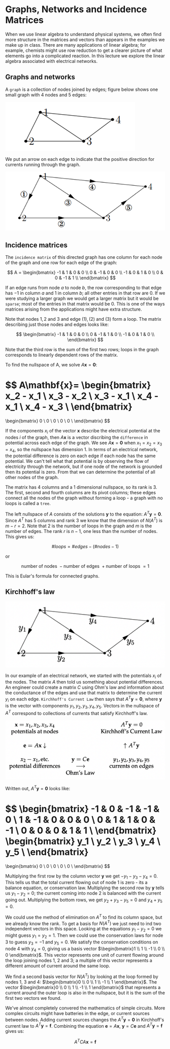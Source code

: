# Graphs, Networks and Incidence Matrices

When we use linear algebra to understand physical systems, we often find more structure in the matrices and vectors than appears in the examples we make up in class. There are many applications of linear algebra; for example, chemists might use row reduction to get a clearer picture of what elements go into a complicated reaction. In this lecture we explore the linear algebra associated with electrical networks.

## Graphs and networks

A `graph` is a collection of nodes joined by edges; figure below shows one small graph with 4 nodes and 5 edges:

![45graph](images/graph/45graph.png)

We put an arrow on each edge to indicate that the positive direction for currents running through the graph.

![direction graph](images/graph/dgraph.png)

## Incidence matrices

The `incidence matrix` of this directed graph has one column for each node of the graph and one row for each edge of the graph:

$$
A =
\begin{bmatrix}
-1 & 1 & 0 & 0 \\
0 & -1 & 0 & 0 \\
-1 & 0 & 1 & 0 \\
0 & 0 & -1 & 1 \\
\end{bmatrix}
$$

If an edge runs from node $a$ to node $b$, the row corresponding to that edge has $-1$ in column $a$ and $1$ in column $b$; all other entries in that row are $0$. If we were studying a larger graph we would get a larger matrix but it would be `sparse`; most of the entries in that matrix would be 0. This is one of the ways matrices arising from the applications might have extra structure.

Note that nodes $1, 2$ and $3$ and edge $(1), (2)$ and $(3)$ form a loop. The matrix describing just those nodes and edges looks like:

$$
\begin{bmatrix}
-1 & 1 & 0 & 0 \\
0 & -1 & 1 & 0 \\
-1 & 0 & 1 & 0 \\
\end{bmatrix}
$$

Note that the third row is the sum of the first two rows; loops in the graph corresponds to linearly dependent rows of the matrix.

To find the nullspace of A, we solve $A\mathbf{x}= \mathbf{0}$:

$$
A\mathbf{x}=
\begin{bmatrix}
x_2 - x_1 \\
x_3 - x_2 \\
x_3 - x_1 \\
x_4 - x_1 \\
x_4 - x_3 \\
\end{bmatrix}
=
\begin{bmatrix}
0 \\
0 \\
0 \\
0 \\
0 \\
\end{bmatrix}
$$

If the components $x_i$ of the vector $\mathbf{x}$ describe the electrical potential at the nodes $i$ of the graph, then $A\mathbf{x}$ is a vector discribing the `difference` in potential across each edge of the graph. We see $A\mathbf{x} = \mathbf{0}$ when $x_1 = x_2 = x_3 = x_4$, so the nullspace has dimension 1. In terms of an electrical network, the potential difference is zero on each edge if each node has the same potential. We can't tell what that potential is by observing the flow of electricity through the network, but if one node of the network is grounded then its potential is zero. From that we can determine the potential of all other nodes of the graph.

The matrix has 4 columns and a 1 dimensional nullspace, so its rank is 3. The first, second and fourth columns are its pivot columns; these edges connect all the nodes of the graph without forming a loop - a graph with no loops is called a `tree`.

The left nullspace of $A$ consists of the solutions $\mathbf{y}$ to the equation: $A^T \mathbf{y} = \mathbf{0}$. Since $A^T$ has 5 columns and rank 3 we know that the dimension of $N(A^T)$ is $m - r = 2$. Note that 2 is the number of loops in the graph and $m$ is the number of edges. The rank $r$ is $n - 1$, one less than the number of nodes. This gives us:

$$
\# loops = \# edges - (\# nodes - 1)
$$

or

$$
\text{number of nodes } - \text{number of edges } + \text{number of loops } = 1
$$

This is Eular's formula for connected graphs.

## Kirchhoff's law

![currence](images/graph/current.png)

In our example of an electrical network, we started with the potentials $x_i$ of the nodes. The matrix $A$ then told us something about potential differences. An engineer could create a matrix $C$ using Ohm's law and information about the conductance of the edges and use that matrix to determine the current $y_i$ on each edge. `Kirchhoff's Current Law` then says that $A^T\mathbf{y} = \mathbf{0}$, where $\mathbf{y}$ is the vector with components $y_1, y_2, y_3, y_4, y_5$. Vectors in the nullspace of $A^T$ correspond to collections of currents that satisfy Kirchhoff's law.

![kirchhoff](images/graph/kirchhoff.png)

Written out, $A^T\mathbf{y} = \mathbf{0}$ looks like:

$$
\begin{bmatrix}
-1 & 0 & -1 & -1 & 0 \\
1 & -1 & 0 & 0 & 0 \\
0 & 1 & 1 & 0 & -1 \\
0 & 0 & 0 & 1 & 1 \\
\end{bmatrix}
\begin{bmatrix}
y_1 \\
y_2 \\
y_3 \\
y_4 \\
y_5 \\
\end{bmatrix}
=
\begin{bmatrix}
0 \\
0 \\
0 \\
0 \\
0 \\
\end{bmatrix}
$$

Multiplying the first row by the column vector $\mathbf{y}$ we get $-y_1 - y_3 - y_4 = 0$. This tells us that the total current flowing out of node 1 is zero - its a balance equation, or conservation law. Multiplying the second row by $\mathbf{y}$ tells us $y_1 - y_2 = 0$; the current coming into node 2 is balanced with the current going out. Multiplying the bottom rows, we get $y_2 + y_3 - y_5 = 0$ and $y_4 + y_5 = 0$.

We could use the method of elimination on $A^T$ to find its column space, but we already know the rank. To get a basis for $N(A^T)$ we just need to ind two independent vectors in this space. Looking at the equations $y_1 - y_2 = 0$ we might guess $y_1 = y_2 = 1$. Then we could use the conservation laws for node 3 to guess $y_3 = -1$ and $y_5 = 0$. We satisfy the conservation conditions on node 4 with $y_4 = 0$, giving us a basis vector $\begin{bmatrix}1 \\ 1 \\ -1 \\ 0 \\ 0 \end{bmatrix}$. This vector represents one unit of current flowing around the loop joining nodes 1, 2 and 3; a multiple of this vector represents a different amount of current around the same loop.

We find a second basis vector for $N(A^T)$ by looking at the loop formed by nodes 1, 3 and 4:  $\begin{bmatrix}0 \\ 0 \\ 1 \\ -1 \\ 1 \end{bmatrix}$. The vector $\begin{bmatrix}0 \\ 0 \\ 1 \\ -1 \\ 1 \end{bmatrix}$ that represents a current around the outer loop is also in the nullspace, but it is the sum of the first two vectors we found.

We've almost completely convered the mathematics of simple circuits. More complex circuits might have batteries in the edge, or current sources between nodes. Adding current sources changes the $A^T\mathbf{y}=\mathbf{0}$ in Kirchhoff's current law to $A^T \mathbf{y} = \mathbf{f}$. Combining the equation $\mathbf{e}= A\mathbf{x}$, $\mathbf{y} = C\mathbf{e}$ and $A^T\mathbf{y} = \mathbf{f}$ gives us:

$$
A^T C A \mathbf{x} = \mathbf{f}
$$
